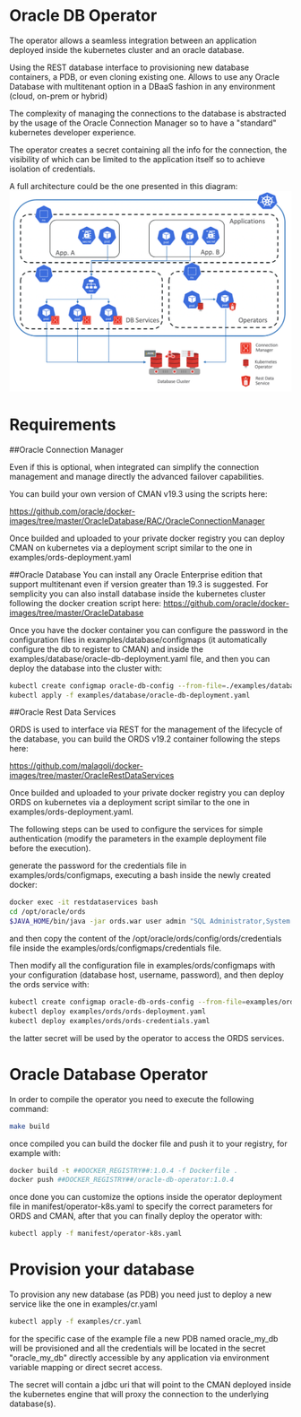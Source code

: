 # Oracle DB Operator

The operator allows a seamless integration between an application deployed inside the kubernetes cluster and
an oracle database.

Using the REST database interface to provisioning new database containers, a PDB, or even cloning 
existing one. Allows to use any Oracle Database with multitenant option in a DBaaS fashion in any 
environment (cloud, on-prem or hybrid)

The complexity of managing the connections to the database is abstracted by the usage
of the Oracle Connection Manager so to have a "standard" kubernetes developer experience.

The operator creates a secret containing all the info for the connection, the visibility of
 which can be limited to the application itself so to achieve isolation of credentials.

A full architecture could be the one presented in this diagram:
![Screenshot](architecture.png)



# Requirements

##Oracle Connection Manager

Even if this is optional, when integrated can simplify the connection management and manage directly
 the advanced failover capabilities.
 
You can build your own version of CMAN v19.3 using the scripts here:

https://github.com/oracle/docker-images/tree/master/OracleDatabase/RAC/OracleConnectionManager

Once builded and uploaded to your private docker registry you can deploy CMAN on kubernetes
via a deployment script similar to the one in examples/ords-deployment.yaml

##Oracle Database
You can install any Oracle Enterprise edition that support multitenant even if version greater than 19.3 is suggested.
For semplicity you can also install database inside the kubernetes cluster following the docker creation script here:
https://github.com/oracle/docker-images/tree/master/OracleDatabase

Once you have the docker container you can configure the password in the configuration files in examples/database/configmaps (it 
automatically configure the db to register to CMAN) and inside the examples/database/oracle-db-deployment.yaml file,
 and then you can deploy the database into the cluster with:

```bash
kubectl create configmap oracle-db-config --from-file=./examples/database/configmaps/
kubectl apply -f examples/database/oracle-db-deployment.yaml

```
 


##Oracle Rest Data Services

ORDS is used to interface via REST for the management of the lifecycle of the database, you can 
build the ORDS v19.2 container following the steps here:

https://github.com/malagoli/docker-images/tree/master/OracleRestDataServices

Once builded and uploaded to your private docker registry you can deploy ORDS on kubernetes
via a deployment script similar to the one in examples/ords-deployment.yaml.

The following steps can be used to configure the services for simple authentication (modify
the parameters in the example deployment file before the execution).

generate the password for the credentials file in examples/ords/configmaps, 
executing a bash inside the newly created docker:
```bash
docker exec -it restdataservices bash
cd /opt/oracle/ords
$JAVA_HOME/bin/java -jar ords.war user admin "SQL Administrator,System Administrator"
```

and then copy the content of the /opt/oracle/ords/config/ords/credentials file inside the examples/ords/configmaps/credentials file.


Then modify all the configuration file in examples/ords/configmaps with your configuration (database host, username, password), and
then deploy the ords service with:

```bash
kubectl create configmap oracle-db-ords-config --from-file=examples/ords/configmaps/
kubectl deploy examples/ords/ords-deployment.yaml
kubectl deploy examples/ords/ords-credentials.yaml
```

the latter secret will be used by the operator to access the ORDS services.


# Oracle Database Operator
In order to compile the operator you need to execute the following command:
```bash
make build
```

once compiled you can build the docker file and push it to your registry, for example with:
```bash
docker build -t ##DOCKER_REGISTRY##:1.0.4 -f Dockerfile .
docker push ##DOCKER_REGISTRY##/oracle-db-operator:1.0.4
```

once done you can customize the options inside the operator deployment file in manifest/operator-k8s.yaml to specify the correct
parameters for ORDS and CMAN, after that you can finally deploy the operator with:
 ```bash
 kubectl apply -f manifest/operator-k8s.yaml
 ```

# Provision your database
To provision any new database (as PDB) you need just to deploy a new service like the one in examples/cr.yaml
 ```bash
 kubectl apply -f examples/cr.yaml
 ```

for the specific case of the example file a new PDB named oracle_my_db will be provisioned and all the credentials will be 
located in the secret "oracle_my_db" directly accessible by any application via environment variable mapping or direct secret access.

The secret will contain a jdbc uri that will point to the CMAN deployed inside the kubernetes engine that will proxy the connection to the
underlying database(s).

